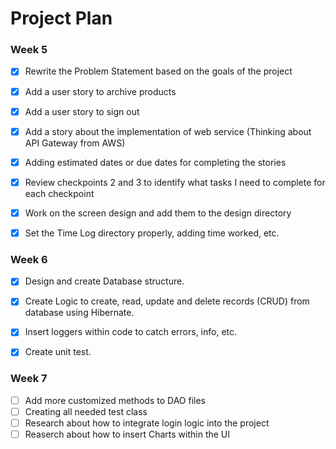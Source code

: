 # Project Plan

### Week 5
- [X] Rewrite the Problem Statement based on the goals of the project
- [X] Add a user story to archive products
- [X] Add a user story to sign out
- [X] Add a story about the implementation of web service (Thinking about API Gateway from AWS)
- [X] Adding estimated dates or due dates for completing the stories
- [X] Review checkpoints 2 and 3 to identify what tasks I need to complete for each checkpoint
- [X] Work on the screen design and add them to the design directory
- [X] Set the Time Log directory properly, adding time worked, etc.


### Week 6

- [X] Design and create Database structure.
- [X] Create Logic to create, read, update and delete records (CRUD) from database using Hibernate.
- [X] Insert loggers within code to catch errors, info, etc.
- [X] Create unit test.


### Week 7
- [ ] Add more customized methods to DAO files
- [ ] Creating all needed test class
- [ ] Research about how to integrate login logic into the project
- [ ] Reaserch about how to insert Charts within the UI